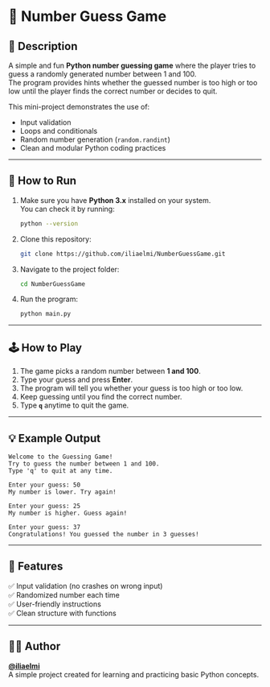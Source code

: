 # 🧠 Number Guess Game

## 🎯 Description  
A simple and fun **Python number guessing game** where the player tries to guess a randomly generated number between 1 and 100.  
The program provides hints whether the guessed number is too high or too low until the player finds the correct number or decides to quit.  

This mini-project demonstrates the use of:
- Input validation  
- Loops and conditionals  
- Random number generation (`random.randint`)  
- Clean and modular Python coding practices  

---

## 🚀 How to Run

1. Make sure you have **Python 3.x** installed on your system.  
   You can check it by running:
   ```bash
   python --version
   ```
2. Clone this repository:
   ```bash
   git clone https://github.com/iliaelmi/NumberGuessGame.git
   ```
3. Navigate to the project folder:
   ```bash
   cd NumberGuessGame
   ```
4. Run the program:
   ```bash
   python main.py
   ```

---

## 🕹️ How to Play
1. The game picks a random number between **1 and 100**.  
2. Type your guess and press **Enter**.  
3. The program will tell you whether your guess is too high or too low.  
4. Keep guessing until you find the correct number.  
5. Type **`q`** anytime to quit the game.

---

## 💡 Example Output
```
Welcome to the Guessing Game!
Try to guess the number between 1 and 100.
Type 'q' to quit at any time.

Enter your guess: 50
My number is lower. Try again!

Enter your guess: 25
My number is higher. Guess again!

Enter your guess: 37
Congratulations! You guessed the number in 3 guesses!
```

---

## 🧩 Features
✅ Input validation (no crashes on wrong input)  
✅ Randomized number each time  
✅ User-friendly instructions  
✅ Clean structure with functions  

---

## 🧑‍💻 Author
**[@iliaelmi](https://github.com/iliaelmi)**  
A simple project created for learning and practicing basic Python concepts.
